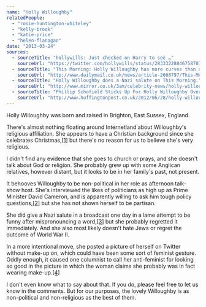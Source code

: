 ```yaml
---
name: "Holly Willoughby"
relatedPeople:
  - "rosie-huntington-whiteley"
  - "kelly-brook"
  - "katie-price"
  - "helen-flanagan"
date: "2013-03-24"
sources:
  - sourceTitle: "hollywills: Just checked on Harry to see …"
    sourceUrl: "https://twitter.com/hollywills/status/283332288467587072"
  - sourceTitle: "This Morning: Holly Willoughby has more curves than a Monte Carlo racetrack!"
    sourceUrl: "http://www.dailymail.co.uk/news/article-2068797/This-Morning-Holly-Willoughby-curves-Monte-Carlo-racetrack.html"
  - sourceTitle: "Holly Willoughby does a Nazi salute on This Morning."
    sourceUrl: "http://www.mirror.co.uk/3am/celebrity-news/holly-willoughby-does-a-nazi-salute-on-this-morning-222290"
  - sourceTitle: "Phillip Schofield Sticks Up For Holly Willoughby Over Liz Jones' Damning 'Daily Mail' Article."
    sourceUrl: "http://www.huffingtonpost.co.uk/2012/06/28/holly-willoughby-liz-jones-phillip-schofield-daily-mail_n_1633290.html#slide=799571"
---
```


Holly Willoughby was born and raised in Brighton, East Sussex, England.

There's almost nothing floating around Internetland about Willoughby's religious affiliation. She appears to have a Christian background since she celebrates Christmas,<a class="source-citation" href="https://twitter.com/hollywills/status/283332288467587072" title="hollywills: Just checked on Harry to see …">[1]</a> but there's no reason for us to believe she's very religious.

I didn't find any evidence that she goes to church or prays, and she doesn't talk about God or religion. She probably grew up with some Anglican relatives, however distant, but it looks to be in her family's past, not present.

It behooves Willoughby to be non-political in her role as afternoon talk-show host. She's interviewed the likes of politicians as high up as Prime Minister David Cameron, and is apparently willing to ask him tough policy questions,<a class="source-citation" href="http://www.dailymail.co.uk/news/article-2068797/This-Morning-Holly-Willoughby-curves-Monte-Carlo-racetrack.html" title="This Morning: Holly Willoughby has more curves than a Monte Carlo racetrack!">[2]</a> but she has not shown herself to be partisan.

She did give a Nazi salute in a broadcast one day in a lame attempt to be funny after mispronouncing a word,<a class="source-citation" href="http://www.mirror.co.uk/3am/celebrity-news/holly-willoughby-does-a-nazi-salute-on-this-morning-222290" title="Holly Willoughby does a Nazi salute on This Morning.">[3]</a> but she probably regretted it immediately. And she also most likely doesn't hate Jews or regret the outcome of World War II.

In a more intentional move, she posted a picture of herself on Twitter without make-up on, which could have been some sort of feminist gesture. Oddly enough, it caused one columnist to call her anti-feminist for looking so good in the picture in which the woman claims she probably was in fact wearing make-up.<a class="source-citation" href="http://www.huffingtonpost.co.uk/2012/06/28/holly-willoughby-liz-jones-phillip-schofield-daily-mail_n_1633290.html#slide=799571" title="Phillip Schofield Sticks Up For Holly Willoughby Over Liz Jones&apos; Damning &apos;Daily Mail&apos; Article.">[4]</a>

I don't even know what to say about that. If you do, please feel free to let us know in the comments. But for our purposes, the lovely Willoughby is as non-political and non-religious as the best of them.